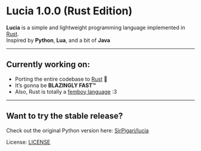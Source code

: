 # Lucia 1.0.0 (Rust Edition)

**Lucia** is a simple and lightweight programming language implemented in [Rust](https://www.rust-lang.org/).  
Inspired by **Python**, **Lua**, and a bit of **Java**

---

## Currently working on:

- Porting the entire codebase to [Rust](https://www.rust-lang.org/) 🦀  
- It’s gonna be **BLAZINGLY FAST™**  
- Also, Rust is totally a [femboy language](https://www.reddit.com/r/feminineboys/comments/j91rv7/comment/g8gk0fy/?context=3) :3

---

## Want to try the stable release?

Check out the original Python version here: [SirPigari/lucia](https://github.com/SirPigari/lucia)  

License: [LICENSE](LICENSE)